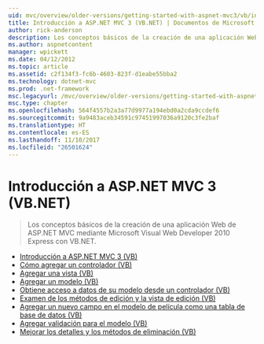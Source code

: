 ```yaml
---
uid: mvc/overview/older-versions/getting-started-with-aspnet-mvc3/vb/index
title: Introducción a ASP.NET MVC 3 (VB.NET) | Documentos de Microsoft
author: rick-anderson
description: Los conceptos básicos de la creación de una aplicación Web de ASP.NET MVC mediante Microsoft Visual Web Developer 2010 Express con VB.NET.
ms.author: aspnetcontent
manager: wpickett
ms.date: 04/12/2012
ms.topic: article
ms.assetid: c2f134f3-fc6b-4603-823f-d1eabe55bba2
ms.technology: dotnet-mvc
ms.prod: .net-framework
msc.legacyurl: /mvc/overview/older-versions/getting-started-with-aspnet-mvc3/vb
msc.type: chapter
ms.openlocfilehash: 564f4557b2a3a77d9977a194ebd0a2cda9ccdef6
ms.sourcegitcommit: 9a9483aceb34591c97451997036a9120c3fe2baf
ms.translationtype: HT
ms.contentlocale: es-ES
ms.lasthandoff: 11/10/2017
ms.locfileid: "26501624"
---
```

<a name="getting-started-with-aspnet-mvc-3-vbnet"></a>Introducción a ASP.NET MVC 3 (VB.NET)
====================
> Los conceptos básicos de la creación de una aplicación Web de ASP.NET MVC mediante Microsoft Visual Web Developer 2010 Express con VB.NET.


- [Introducción a ASP.NET MVC 3 (VB)](intro-to-aspnet-mvc-3.md)
- [Cómo agregar un controlador (VB)](adding-a-controller.md)
- [Agregar una vista (VB)](adding-a-view.md)
- [Agregar un modelo (VB)](adding-a-model.md)
- [Obtiene acceso a datos de su modelo desde un controlador (VB)](accessing-your-models-data-from-a-controller.md)
- [Examen de los métodos de edición y la vista de edición (VB)](examining-the-edit-methods-and-edit-view.md)
- [Agregar un nuevo campo en el modelo de película como una tabla de base de datos (VB)](adding-a-new-field.md)
- [Agregar validación para el modelo (VB)](adding-validation-to-the-model.md)
- [Mejorar los detalles y los métodos de eliminación (VB)](improving-the-details-and-delete-methods.md)
